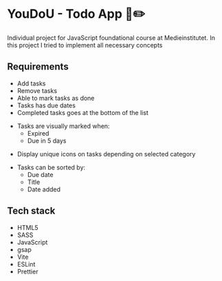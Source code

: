 # YouDoU - Todo App 📘✏️

Individual project for JavaScript foundational course at Medieinstitutet. In this project I tried to implement all necessary concepts

## Requirements

- Add tasks
- Remove tasks
- Able to mark tasks as done
- Tasks has due dates
- Completed tasks goes at the bottom of the list
* Tasks are visually marked when: 
  - Expired
  - Due in 5 days
- Display unique icons on tasks depending on selected category  
* Tasks can be sorted by:
  - Due date
  - Title
  - Date added

## Tech stack

- HTML5
- SASS
- JavaScript
- gsap
- Vite
- ESLint
- Prettier
